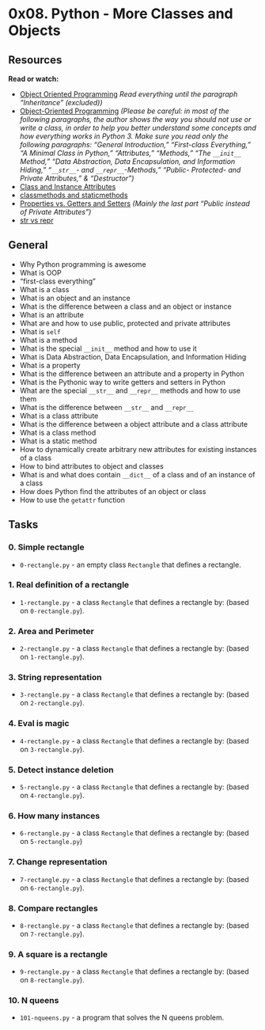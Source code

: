 # 0x08. Python - More Classes and Objects
## Resources
**Read or watch:**
- [Object Oriented Programming](https://intranet.alxswe.com/rltoken/M-MFweENpRdEfRto_Gzlvg) *Read everything until the paragraph “Inheritance” (excluded))*
- [Object-Oriented Programming](https://intranet.alxswe.com/rltoken/_Awd8Gn4SBdq2FRd_bY8KA) *(Please be careful: in most of the following paragraphs, the author shows the way you should not use or write a class, in order to help you better understand some concepts and how everything works in Python 3. Make sure you read only the following paragraphs: “General Introduction,” “First-class Everything,” “A Minimal Class in Python,” “Attributes,” “Methods,” “The `__init__` Method,” “Data Abstraction, Data Encapsulation, and Information Hiding,” “`__str__`- and `__repr__`-Methods,” “Public- Protected- and Private Attributes,” & “Destructor”)*
- [Class and Instance Attributes](https://intranet.alxswe.com/rltoken/SGQIevRxW6lTgr4jGDzXbw)
- [classmethods and staticmethods](https://intranet.alxswe.com/rltoken/Ij1EnTg02gtIknOkNv4xGA)
- [Properties vs. Getters and Setters](https://intranet.alxswe.com/rltoken/xjpk-jUNe0uGEzcNXbwIHQ) *(Mainly the last part “Public instead of Private Attributes”)*
- [str vs repr](https://intranet.alxswe.com/rltoken/iu1ILT-t6FMuZvk7vRvfuQ)
## General
- Why Python programming is awesome
- What is OOP
- “first-class everything”
- What is a class
- What is an object and an instance
- What is the difference between a class and an object or instance
- What is an attribute
- What are and how to use public, protected and private attributes
- What is `self`
- What is a method
- What is the special `__init__` method and how to use it
- What is Data Abstraction, Data Encapsulation, and Information Hiding
- What is a property
- What is the difference between an attribute and a property in Python
- What is the Pythonic way to write getters and setters in Python
- What are the special `__str__` and `__repr__` methods and how to use them
- What is the difference between `__str__` and `__repr__`
- What is a class attribute
- What is the difference between a object attribute and a class attribute
- What is a class method
- What is a static method
- How to dynamically create arbitrary new attributes for existing instances of a class
- How to bind attributes to object and classes
- What is and what does contain `__dict__` of a class and of an instance of a class
- How does Python find the attributes of an object or class
- How to use the `getattr` function
## Tasks
### 0. Simple rectangle
- `0-rectangle.py` - an empty class `Rectangle` that defines a rectangle.
### 1. Real definition of a rectangle
- `1-rectangle.py` - a class `Rectangle` that defines a rectangle by: (based on `0-rectangle.py`).
### 2. Area and Perimeter
- `2-rectangle.py` - a class `Rectangle` that defines a rectangle by: (based on `1-rectangle.py`).
### 3. String representation
- `3-rectangle.py` - a class `Rectangle` that defines a rectangle by: (based on `2-rectangle.py`).
### 4. Eval is magic
- `4-rectangle.py` - a class `Rectangle` that defines a rectangle by: (based on `3-rectangle.py`).
### 5. Detect instance deletion
- `5-rectangle.py` - a class `Rectangle` that defines a rectangle by: (based on `4-rectangle.py`).
### 6. How many instances
- `6-rectangle.py` - a class `Rectangle` that defines a rectangle by: (based on `5-rectangle.py`)
### 7. Change representation
- `7-rectangle.py` - a class `Rectangle` that defines a rectangle by: (based on `6-rectangle.py`).
### 8. Compare rectangles
- `8-rectangle.py` - a class `Rectangle` that defines a rectangle by: (based on `7-rectangle.py`).
### 9. A square is a rectangle
- `9-rectangle.py` - a class `Rectangle` that defines a rectangle by: (based on `8-rectangle.py`).
### 10. N queens
- `101-nqueens.py` - a program that solves the N queens problem.
